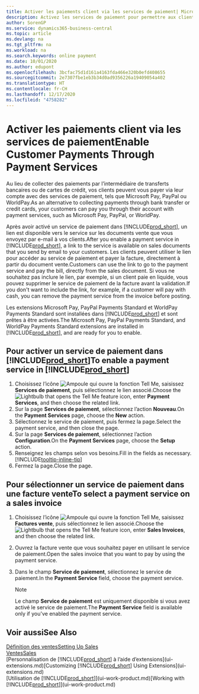 ```yaml
---
title: Activer les paiements client via les services de paiement| Microsoft Docs
description: Activez les services de paiement pour permettre aux clients de payer facilement leurs factures.
author: SorenGP
ms.service: dynamics365-business-central
ms.topic: article
ms.devlang: na
ms.tgt_pltfrm: na
ms.workload: na
ms.search.keywords: online payment
ms.date: 10/01/2020
ms.author: edupont
ms.openlocfilehash: 3bcfac75d1d161a4163fda466e320b0efd408655
ms.sourcegitcommit: 2e7307fbe1eb3b34d0ad9356226a19409054a402
ms.translationtype: HT
ms.contentlocale: fr-CH
ms.lasthandoff: 12/17/2020
ms.locfileid: "4758282"
---
```

# <a name="enable-customer-payments-through-payment-services"></a><span data-ttu-id="3312a-103">Activer les paiements client via les services de paiement</span><span class="sxs-lookup"><span data-stu-id="3312a-103">Enable Customer Payments Through Payment Services</span></span>
<span data-ttu-id="3312a-104">Au lieu de collecter des paiements par l’intermédiaire de transferts bancaires ou de cartes de crédit, vos clients peuvent vous payer via leur compte avec des services de paiement, tels que Microsoft Pay, PayPal ou WorldPay.</span><span class="sxs-lookup"><span data-stu-id="3312a-104">As an alternative to collecting payments through bank transfer or credit cards, your customers can pay you through their account with payment services, such as Microsoft Pay, PayPal, or WorldPay.</span></span>  

<span data-ttu-id="3312a-105">Après avoir activé un service de paiement dans [!INCLUDE[prod_short](includes/prod_short.md)], un lien est disponible vers le service sur les documents vente que vous envoyez par e-mail à vos clients.</span><span class="sxs-lookup"><span data-stu-id="3312a-105">After you enable a payment service in [!INCLUDE[prod_short](includes/prod_short.md)], a link to the service is available on sales documents that you send by email to your customers.</span></span> <span data-ttu-id="3312a-106">Les clients peuvent utiliser le lien pour accéder au service de paiement et payer la facture, directement à partir du document vente.</span><span class="sxs-lookup"><span data-stu-id="3312a-106">Customers can use the link to go to the payment service and pay the bill, directly from the sales document.</span></span> <span data-ttu-id="3312a-107">Si vous ne souhaitez pas inclure le lien, par exemple, si un client paie en liquide, vous pouvez supprimer le service de paiement de la facture avant la validation.</span><span class="sxs-lookup"><span data-stu-id="3312a-107">If you don't want to include the link, for example, if a customer will pay with cash, you can remove the payment service from the invoice before posting.</span></span>  

<span data-ttu-id="3312a-108">Les extensions Microsoft Pay, PayPal Payments Standard et WorldPay Payments Standard sont installées dans [!INCLUDE[prod_short](includes/prod_short.md)] et sont prêtes à être activées.</span><span class="sxs-lookup"><span data-stu-id="3312a-108">The Microsoft Pay, PayPal Payments Standard, and WorldPay Payments Standard extensions are installed in [!INCLUDE[prod_short](includes/prod_short.md)], and are ready for you to enable.</span></span>  

## <a name="to-enable-a-payment-service-in-prod_short"></a><span data-ttu-id="3312a-109">Pour activer un service de paiement dans [!INCLUDE[prod_short](includes/prod_short.md)]</span><span class="sxs-lookup"><span data-stu-id="3312a-109">To enable a payment service in [!INCLUDE[prod_short](includes/prod_short.md)]</span></span>
1. <span data-ttu-id="3312a-110">Choisissez l’icône ![Ampoule qui ouvre la fonction Tell Me](media/ui-search/search_small.png "Dites-moi ce que vous voulez faire"), saisissez **Services de paiement**, puis sélectionnez le lien associé.</span><span class="sxs-lookup"><span data-stu-id="3312a-110">Choose the ![Lightbulb that opens the Tell Me feature](media/ui-search/search_small.png "Tell me what you want to do") icon, enter **Payment Services**, and then choose the related link.</span></span>  
2. <span data-ttu-id="3312a-111">Sur la page **Services de paiement**, sélectionnez l’action **Nouveau**.</span><span class="sxs-lookup"><span data-stu-id="3312a-111">On the **Payment Services** page, choose the **New** action.</span></span>  
3. <span data-ttu-id="3312a-112">Sélectionnez le service de paiement, puis fermez la page.</span><span class="sxs-lookup"><span data-stu-id="3312a-112">Select the payment service, and then close the page.</span></span>  
4. <span data-ttu-id="3312a-113">Sur la page **Services de paiement**, sélectionnez l’action **Configuration**.</span><span class="sxs-lookup"><span data-stu-id="3312a-113">On the **Payment Services** page, choose the **Setup** action.</span></span>  
5. <span data-ttu-id="3312a-114">Renseignez les champs selon vos besoins.</span><span class="sxs-lookup"><span data-stu-id="3312a-114">Fill in the fields as necessary.</span></span> [!INCLUDE[tooltip-inline-tip](includes/tooltip-inline-tip_md.md)]  
6. <span data-ttu-id="3312a-115">Fermez la page.</span><span class="sxs-lookup"><span data-stu-id="3312a-115">Close the page.</span></span>  

## <a name="to-select-a-payment-service-on-a-sales-invoice"></a><span data-ttu-id="3312a-116">Pour sélectionner un service de paiement dans une facture vente</span><span class="sxs-lookup"><span data-stu-id="3312a-116">To select a payment service on a sales invoice</span></span>
1. <span data-ttu-id="3312a-117">Choisissez l’icône ![Ampoule qui ouvre la fonction Tell Me](media/ui-search/search_small.png "Dites-moi ce que vous voulez faire"), saisissez **Factures vente**, puis sélectionnez le lien associé.</span><span class="sxs-lookup"><span data-stu-id="3312a-117">Choose the ![Lightbulb that opens the Tell Me feature](media/ui-search/search_small.png "Tell me what you want to do") icon, enter **Sales Invoices**, and then choose the related link.</span></span>  
2. <span data-ttu-id="3312a-118">Ouvrez la facture vente que vous souhaitez payer en utilisant le service de paiement.</span><span class="sxs-lookup"><span data-stu-id="3312a-118">Open the sales invoice that you want to pay by using the payment service.</span></span>  
3. <span data-ttu-id="3312a-119">Dans le champ **Service de paiement**, sélectionnez le service de paiement.</span><span class="sxs-lookup"><span data-stu-id="3312a-119">In the **Payment Service** field, choose the payment service.</span></span>  

    > [!NOTE]  
    > <span data-ttu-id="3312a-120">Le champ **Service de paiement** est uniquement disponible si vous avez activé le service de paiement.</span><span class="sxs-lookup"><span data-stu-id="3312a-120">The **Payment Service** field is available only if you've enabled the payment service.</span></span>  

## <a name="see-also"></a><span data-ttu-id="3312a-121">Voir aussi</span><span class="sxs-lookup"><span data-stu-id="3312a-121">See Also</span></span>  
[<span data-ttu-id="3312a-122">Définition des ventes</span><span class="sxs-lookup"><span data-stu-id="3312a-122">Setting Up Sales</span></span>](sales-setup-sales.md)  
[<span data-ttu-id="3312a-123">Ventes</span><span class="sxs-lookup"><span data-stu-id="3312a-123">Sales</span></span>](sales-manage-sales.md)  
<span data-ttu-id="3312a-124">[Personnalisation de [!INCLUDE[prod_short](includes/prod_short.md)] à l’aide d’extensions](ui-extensions.md)</span><span class="sxs-lookup"><span data-stu-id="3312a-124">[Customizing [!INCLUDE[prod_short](includes/prod_short.md)] Using Extensions](ui-extensions.md)</span></span>  
<span data-ttu-id="3312a-125">[Utilisation de [!INCLUDE[prod_short](includes/prod_short.md)]](ui-work-product.md)</span><span class="sxs-lookup"><span data-stu-id="3312a-125">[Working with [!INCLUDE[prod_short](includes/prod_short.md)]](ui-work-product.md)</span></span>  
